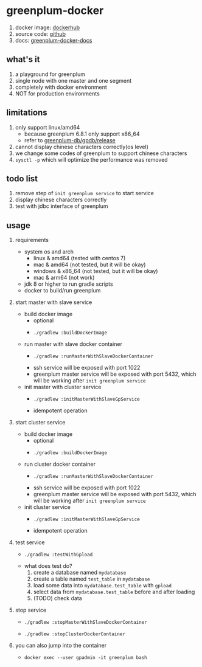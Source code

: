 # greenplum-docker

1. docker image: [dockerhub](https://hub.docker.com/r/wangz2019/greenplum-docker)
2. source code: [github](https://github.com/ben-wangz/greenplum-docker)
3. docs: [greenplum-docker-docs](https://ben-wangz.github.io/greenplum-docker/)

## what's it

1. a playground for greenplum
2. single node with one master and one segment
3. completely with docker environment
4. NOT for production environments

## limitations

1. only support linux/amd64
    * because greenplum 6.8.1 only support x86_64
    * refer to [greenplum-db/gpdb/release](https://github.com/greenplum-db/gpdb/releases/tag/6.8.1)
2. cannot display chinese characters correctly(os level)
3. we change some codes of greenplum to support chinese characters
4. `sysctl -p` which will optimize the performance was removed

## todo list

1. remove step of `init greenplum service` to start service
2. display chinese characters correctly
3. test with jdbc interface of greenplum

## usage

1. requirements
    * system os and arch
        + linux & amd64 (tested with centos 7)
        + mac & amd64 (not tested, but it will be okay)
        + windows & x86_64 (not tested, but it will be okay)
        + mac & arm64 (not work)
    * jdk 8 or higher to run gradle scripts
    * docker to build/run greenplum
2. start master with slave service
    * build docker image
        + optional
        + ```shell
          ./gradlew :buildDockerImage
          ```
    * run master with slave docker container
        + ```shell
          ./gradlew :runMasterWithSlaveDockerContainer
          ```
        + ssh service will be exposed with port 1022
        + greenplum master service will be exposed with port 5432, which will be working after `init greenplum service`
    * init master with cluster service
        + ```shell
          ./gradlew :initMasterWithSlaveGpService
          ```
        + idempotent operation
3. start cluster service
    * build docker image
        + optional
        + ```shell
          ./gradlew :buildDockerImage
          ```
    * run cluster docker container
        + ```shell
          ./gradlew :runMasterWithSlaveDockerContainer
          ```
        + ssh service will be exposed with port 1022
        + greenplum master service will be exposed with port 5432, which will be working after `init greenplum service`
    * init cluster service
        + ```shell
          ./gradlew :initMasterWithSlaveGpService
          ```
        + idempotent operation
4. test service
    * ```shell
      ./gradlew :testWithGpload
      ```
    * what does test do?
        1. create a database named `mydatabase`
        2. create a table named `test_table` in `mydatabase`
        3. load some data into `mydatabase.test_table` with `gpload`
        4. select data from `mydatabase.test_table` before and after loading
        5. (TODO) check data
5. stop service
    * ```shell
      ./gradlew :stopMasterWithSlaveDockerContainer
      ```
    * ```shell
      ./gradlew :stopClusterDockerContainer
      ```
      
5. you can also jump into the container
    * ```shell
      docker exec --user gpadmin -it greenplum bash
      ```
